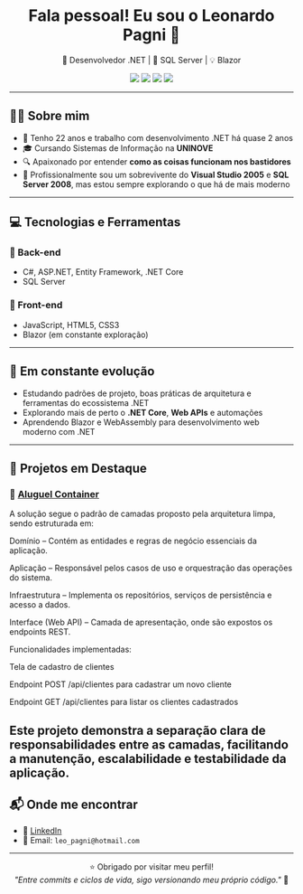 <h1 align="center">Fala pessoal! Eu sou o Leonardo Pagni 👋</h1>

<p align="center">
  🔧 Desenvolvedor .NET | 💾 SQL Server | 💡 Blazor 
</p>

<p align="center">
  <img src="https://img.shields.io/badge/C%23-239120?style=for-the-badge&logo=c-sharp&logoColor=white"/>
  <img src="https://img.shields.io/badge/ASP.NET-blue?style=for-the-badge&logo=.net"/>
  <img src="https://img.shields.io/badge/Entity_Framework-68217A?style=for-the-badge&logo=.net"/>
  <img src="https://img.shields.io/badge/SQL_Server-CC2927?style=for-the-badge&logo=microsoft-sql-server&logoColor=white"/>
</p>

---

## 👨‍💻 Sobre mim

- 🧔 Tenho 22 anos e trabalho com desenvolvimento .NET há quase 2 anos
- 🎓 Cursando Sistemas de Informação na **UNINOVE**
- 🔍 Apaixonado por entender **como as coisas funcionam nos bastidores**
- 💾 Profissionalmente sou um sobrevivente do **Visual Studio 2005** e **SQL Server 2008**, mas estou sempre explorando o que há de mais moderno

---

## 💻 Tecnologias e Ferramentas

### 🧠 Back-end
- C#, ASP.NET, Entity Framework, .NET Core
- SQL Server

### 🎨 Front-end
- JavaScript, HTML5, CSS3
- Blazor (em constante exploração)

---

## 🚧 Em constante evolução

- Estudando padrões de projeto, boas práticas de arquitetura e ferramentas do ecossistema .NET
- Explorando mais de perto o **.NET Core**, **Web APIs** e automações
- Aprendendo Blazor e WebAssembly para desenvolvimento web moderno com .NET

---

## 📌 Projetos em Destaque
### 🔹 [Aluguel Container](https://github.com/Leonardo-pagni/Aluguel_Container)
A solução segue o padrão de camadas proposto pela arquitetura limpa, sendo estruturada em:

Domínio – Contém as entidades e regras de negócio essenciais da aplicação.

Aplicação – Responsável pelos casos de uso e orquestração das operações do sistema.

Infraestrutura – Implementa os repositórios, serviços de persistência e acesso a dados.

Interface (Web API) – Camada de apresentação, onde são expostos os endpoints REST.

Funcionalidades implementadas:

Tela de cadastro de clientes

Endpoint POST /api/clientes para cadastrar um novo cliente

Endpoint GET /api/clientes para listar os clientes cadastrados

Este projeto demonstra a separação clara de responsabilidades entre as camadas, facilitando a manutenção, escalabilidade e testabilidade da aplicação.
---


## 📬 Onde me encontrar

- 💼 [LinkedIn](https://www.linkedin.com/in/leonardo-pagni-5a6a2b174/)
- 📧 Email: `leo_pagni@hotmail.com`

---

<p align="center">
  ⭐ Obrigado por visitar meu perfil!<br>
  <em>"Entre commits e ciclos de vida, sigo versionando meu próprio código."</em> 🚀
</p>
